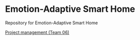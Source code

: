 # Emotion-Adaptive Smart Home
Repository for Emotion-Adaptive Smart Home

[Project management (Team 06)](https://pushgd10re5p.larksuite.com/base/LZFZbZlYla9m4zsmLQGupiIKs9e?table=tbl0MZkUSxeu3IoC&view=vewp7nmiS4)
